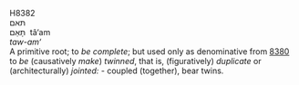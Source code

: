 <body>
  <p>H8382<br>  תּאם  <br> תָּּאַם  ‎  tâ‘am  <br><i>taw-am‘ </i><br>A primitive root; to <i>be</i> <i>complete</i>; but used only as denominative from <a href="h8380.htm">8380</a>  to <i>be</i> (causatively <i>make</i>) <i>twinned</i>, that is, (figuratively) <i>duplicate</i> or (architecturally) <i>jointed: - </i>coupled (together), bear twins.<br></p>
 </body>
